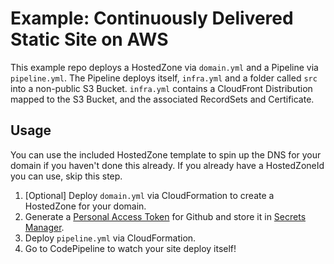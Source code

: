 # Example: Continuously Delivered Static Site on AWS
This example repo deploys a HostedZone via `domain.yml` and a Pipeline via `pipeline.yml`. The Pipeline deploys itself, `infra.yml` and a folder called `src` into a non-public S3 Bucket. `infra.yml` contains a CloudFront Distribution mapped to the S3 Bucket, and the associated RecordSets and Certificate.

## Usage
You can use the included HostedZone template to spin up the DNS for your domain if you haven't done this already. If you already have a HostedZoneId you can use, skip this step.

  1. [Optional] Deploy `domain.yml` via CloudFormation to create a HostedZone for your domain.
  2. Generate a [Personal Access Token](https://help.github.com/en/articles/creating-a-personal-access-token-for-the-command-line) for Github and store it in [Secrets Manager](https://aws.amazon.com/secrets-manager/).
  2. Deploy `pipeline.yml` via CloudFormation.
  3. Go to CodePipeline to watch your site deploy itself!
